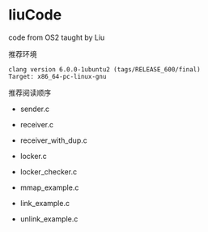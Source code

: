 # liuCode

code from OS2 taught by Liu


推荐环境
``` shell
clang version 6.0.0-1ubuntu2 (tags/RELEASE_600/final)
Target: x86_64-pc-linux-gnu
```


推荐阅读顺序


- sender.c
- receiver.c
- receiver_with_dup.c

- locker.c
- locker_checker.c

- mmap_example.c

- link_example.c
- unlink_example.c

